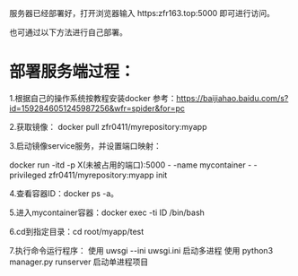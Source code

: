 

服务器已经部署好，打开浏览器输入 https:zfr163.top:5000 即可进行访问。

也可通过以下方法进行自己部署。

# 部署服务端过程：

1.根据自己的操作系统按教程安装docker 参考：https://baijiahao.baidu.com/s?id=1592846051245987256&wfr=spider&for=pc

2.获取镜像：
docker pull zfr0411/myrepository:myapp

3.启动镜像service服务，并设置端口映射：

docker run -itd -p X(未被占用的端口):5000 - -name mycontainer - -privileged zfr0411/myrepository:myapp init         

4.查看容器ID：docker ps -a。

5.进入mycontainer容器：docker exec -ti ID /bin/bash

6.cd到指定目录：cd root/myapp/test

7.执行命令运行程序：
使用 uwsgi --ini uwsgi.ini 启动多进程
使用 python3 manager.py runserver 启动单进程项目

